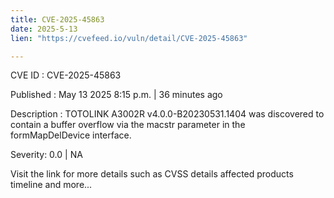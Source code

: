 ```yaml
---
title: CVE-2025-45863
date: 2025-5-13
lien: "https://cvefeed.io/vuln/detail/CVE-2025-45863"

---
```


CVE ID : CVE-2025-45863

Published :  May 13
2025
8:15 p.m. | 36 minutes ago

Description : TOTOLINK A3002R v4.0.0-B20230531.1404 was discovered to contain a buffer overflow via the macstr parameter in the formMapDelDevice interface.

Severity: 0.0 | NA

Visit the link for more details
such as CVSS details
affected products
timeline
and more...

